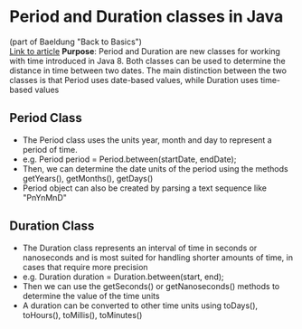 # Period and Duration classes in Java  
(part of Baeldung "Back to Basics")  
[Link to article](https://www.baeldung.com/java-period-duration)
**Purpose**: Period and Duration are new classes for working with time introduced in Java 8. Both classes can be used to determine the distance in time between two dates.
The main distinction between the two classes is that Period uses date-based values, while Duration uses time-based values
## Period Class
* The Period class uses the units year, month and day to represent a period of time.
* e.g. Period period = Period.between(startDate, endDate);
* Then, we can determine the date units of the period using the methods getYears(), getMonths(), getDays()
* Period object can also be created by parsing a text sequence like "PnYnMnD"
## Duration Class
* The Duration class represents an interval of time in seconds or nanoseconds and is most suited for handling shorter amounts of time, in cases that require more precision
* e.g. Duration duration = Duration.between(start, end);
* Then we can use the getSeconds() or getNanoseconds() methods to determine the value of the time units
* A duration can be converted to other time units using toDays(), toHours(), toMillis(), toMinutes()